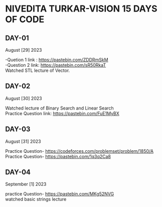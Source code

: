 # NIVEDITA TURKAR-VISION 15 DAYS OF CODE 
## DAY-01 
August [29] 2023

-Quetion 1 link : https://pastebin.com/ZDDRmSkM <br>
-Question 2 link: https://pastebin.com/sR50RkaT <br>
Watched STL lecture of Vector. <br>

## DAY-02
August [30] 2023

Watched lecture of Binary Search and Linear Search <br>
Practice Question link: https://pastebin.com/FuE1MyBX
## DAY-03
August [31] 2023

Practice Question- https://codeforces.com/problemset/problem/1850/A <br>
Practice Question- https://pastebin.com/1q3q2Ca8

## DAY-04
September [1] 2023

practice Question- https://pastebin.com/MKg52NVG <br>
watched basic strings lecture
